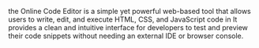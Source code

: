 the Online Code Editor is a simple yet powerful web-based tool that allows users to write, edit, and execute HTML, CSS, and JavaScript code in  It provides a clean and intuitive interface for developers to test and preview their code snippets without needing an external IDE or browser console.
